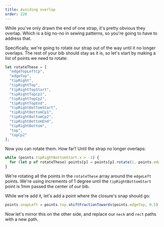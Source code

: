 ```yaml
---
title: Avoiding overlap
order: 220
---
```


While you've only drawn the end of one strap, it's pretty obvious they overlap. Which is a big no-no in sewing patterns, so you're going to have to address that.

Specifically, we're going to rotate our strap out of the way until it no longer overlaps. The rest of your bib should stay as it is, so let's start by making a list of points we need to rotate:

```js
let rotateThese = [
  "edgeTopLeftCp",
  "edgeTop",
  "tipRight",
  "tipRightTop",
  "tipRightTopStart",
  "tipRightTopCp1",
  "tipRightTopCp2",
  "tipRightTopEnd",
  "tipRightBottomStart",
  "tipRightBottomCp1",
  "tipRightBottomCp2",
  "tipRightBottomEnd",
  "tipRightBottom",
  "top",
  "topCp2"
];
```

Now you can rotate them. How far? Until the strap no longer overlaps:

```js
while (points.tipRightBottomStart.x > -1) {
  for (let p of rotateThese) points[p] = points[p].rotate(1, points.edgeLeft);
}
```

We're rotating all the points in the `rotateThese` array around the `edgeLeft` points. We're using increments of 1 degree until the `tipRightBottomStart` point is 1mm passed the center of our bib.

While we're add it, let's add a point where the closure's snap should go:

```js
points.snapLeft = points.top.shiftFractionTowards(points.edgeTop, 0.5);
```

<Example pattern="tutorial" part="step8" caption="The right part looks a bit wonky now, but we'll get to that" />

Now let's mirror this on the other side, and replace our `neck` and `rect` paths with a new path.